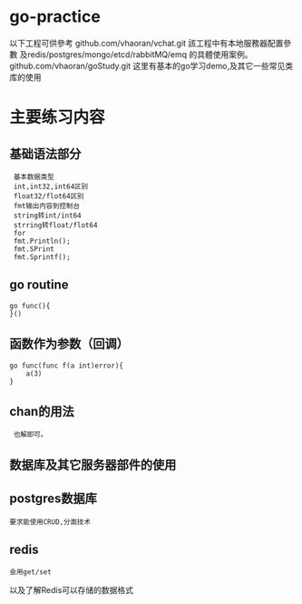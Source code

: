 # go-practice
以下工程可供參考
  github.com/vhaoran/vchat.git 
    該工程中有本地服務器配置參數
    及redis/postgres/mongo/etcd/rabbitMQ/emq
    的具體使用案例。
  github.com/vhaoran/goStudy.git
    这里有基本的go学习demo,及其它一些常见类库的使用

# 主要练习内容
  ## 基础语法部分
     基本数据类型
     int,int32,int64区别
     float32/flot64区别
     fmt输出内容到控制台
     string转int/int64
     strring转float/flot64
     for
     fmt.Println();
     fmt.SPrint
     fmt.Sprintf();
  ## go routine
    go func(){
    }()
  ## 函数作为参数（回调）
    go func(func f(a int)error){
        a(3)
    }  
  ## chan的用法 
     也解即可。
     
## 数据库及其它服务器部件的使用
 ## postgres数据库
    要求能使用CRUD,分面技术
 ## redis
    会用get/set
以及了解Redis可以存储的数据格式
